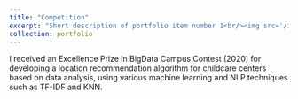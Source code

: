 ```yaml
---
title: "Competition"
excerpt: "Short description of portfolio item number 1<br/><img src='/images/포폴sample_220502.jpeg'>"
collection: portfolio
---
```


I received an Excellence Prize in BigData Campus Contest (2020) for developing a location recommendation algorithm for childcare centers based on data analysis, using various machine learning and NLP techniques such as TF-IDF and KNN.
 

